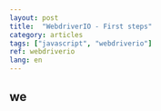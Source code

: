```yaml
---
layout: post
title:  "WebdriverIO - First steps"
category: articles
tags: ["javascript", "webdriverio"]
ref: webdriverio
lang: en
---
```


## we
